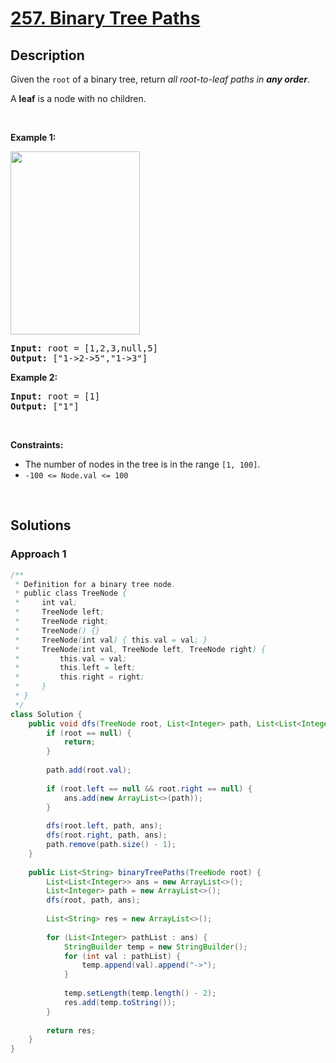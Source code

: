 # [257. Binary Tree Paths](https://leetcode.com/problems/binary-tree-paths)

## Description

<p>Given the <code>root</code> of a binary tree, return <em>all root-to-leaf paths in <strong>any order</strong></em>.</p>

<p>A <strong>leaf</strong> is a node with no children.</p>
<p>&nbsp;</p>

<p><strong class="example">Example 1:</strong></p>
<img alt="" src="https://fastly.jsdelivr.net/gh/doocs/leetcode@main/solution/0200-0299/0257.Binary%20Tree%20Paths/images/paths-tree.jpg" style="width: 207px; height: 293px;" />
<pre>
<strong>Input:</strong> root = [1,2,3,null,5]
<strong>Output:</strong> [&quot;1-&gt;2-&gt;5&quot;,&quot;1-&gt;3&quot;]
</pre>

<p><strong class="example">Example 2:</strong></p>
<pre>
<strong>Input:</strong> root = [1]
<strong>Output:</strong> [&quot;1&quot;]
</pre>
<p>&nbsp;</p>

<p><strong>Constraints:</strong></p>
<ul>
    <li>The number of nodes in the tree is in the range <code>[1, 100]</code>.</li>
    <li><code>-100 &lt;= Node.val &lt;= 100</code></li>
</ul>
<p>&nbsp;</p>

## Solutions

### **Approach 1**

```java
/**
 * Definition for a binary tree node.
 * public class TreeNode {
 *     int val;
 *     TreeNode left;
 *     TreeNode right;
 *     TreeNode() {}
 *     TreeNode(int val) { this.val = val; }
 *     TreeNode(int val, TreeNode left, TreeNode right) {
 *         this.val = val;
 *         this.left = left;
 *         this.right = right;
 *     }
 * }
 */
class Solution {
    public void dfs(TreeNode root, List<Integer> path, List<List<Integer>> ans) {
        if (root == null) {
            return;
        }
        
        path.add(root.val);
        
        if (root.left == null && root.right == null) {
            ans.add(new ArrayList<>(path));
        }
        
        dfs(root.left, path, ans);
        dfs(root.right, path, ans);
        path.remove(path.size() - 1);
    }
    
    public List<String> binaryTreePaths(TreeNode root) {
        List<List<Integer>> ans = new ArrayList<>();
        List<Integer> path = new ArrayList<>();
        dfs(root, path, ans);
        
        List<String> res = new ArrayList<>();
        
        for (List<Integer> pathList : ans) {
            StringBuilder temp = new StringBuilder();
            for (int val : pathList) {
                temp.append(val).append("->");
            }
            
            temp.setLength(temp.length() - 2);
            res.add(temp.toString());
        }
        
        return res;
    }
}
```